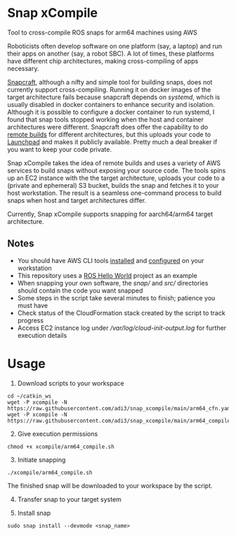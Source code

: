 # Snap xCompile
Tool to cross-compile ROS snaps for arm64 machines using AWS

Roboticists often develop software on one platform (say, a laptop) and run their apps on another (say, a robot SBC). A lot of times, these platforms have different chip architectures, making cross-compiling of apps necessary.

[Snapcraft](https://snapcraft.io/), although a nifty and simple tool for building snaps, does not currently support cross-compiling. Running it on docker images of the target architecture fails because snapcraft depends on _systemd_, which is usually disabled in docker containers to enhance security and isolation. Although it is possible to configure a docker container to run systemd, I found that snap tools stopped working when the host and container architectures were different. Snapcraft does offer the capability to do [remote builds](https://snapcraft.io/docs/remote-build) for different architectures, but this uploads your code to [Launchpad](https://launchpad.net/) and makes it publicly available. Pretty much a deal breaker if you want to keep your code private.

Snap xCompile takes the idea of remote builds and uses a variety of AWS services to build snaps without exposing your source code. The tools spins up an EC2 instance with the the target architecture, uploads your code to a (private and ephemeral) S3 bucket, builds the snap and fetches it to your host workstation. The result is a seamless one-command process to build snaps when host and target architectures differ.

Currently, Snap xCompile supports snapping for aarch64/arm64 target architecture.

## Notes
* You should have AWS CLI tools [installed](https://docs.aws.amazon.com/cli/latest/userguide/install-cliv2.html) and [configured](https://docs.aws.amazon.com/cli/latest/userguide/cli-configure-quickstart.html) on your workstation
* This repository uses a [ROS Hello World](https://github.com/adi3/rospy_hello_world) project as an example
* When snapping your own software, the _snap/_ and _src/_ directories should contain the code you want snapped
* Some steps in the script take several minutes to finish; patience you must have
* Check status of the CloudFormation stack created by the script to track progress
* Access EC2 instance log under _/var/log/cloud-init-output.log_ for further execution details

# Usage

1. Download scripts to your workspace
  ```
  cd ~/catkin_ws
  wget -P xcompile -N https://raw.githubusercontent.com/adi3/snap_xcompile/main/arm64_cfn.yaml
  wget -P xcompile -N https://raw.githubusercontent.com/adi3/snap_xcompile/main/arm64_compile.sh
  ```
  
2. Give execution permissions
  ```
  chmod +x xcompile/arm64_compile.sh
  ```
  
3. Initiate snapping
  ```
  ./xcompile/arm64_compile.sh
  ```

The finished snap will be downloaded to your workspace by the script.

4. Transfer snap to your target system

5. Install snap
  ```
  sudo snap install --devmode <snap_name>
  ```
